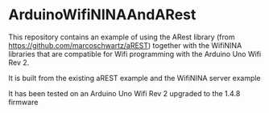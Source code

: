 # ArduinoWifiNINAAndARest

This repository contains an example of using the ARest library (from https://github.com/marcoschwartz/aREST) together with the WifiNINA libraries that are compatible for Wifi programming with the Arduino Uno Wifi Rev 2.

It is built from the existing aREST example and the WifiNINA server example

It has been tested on an Arduino Uno Wifi Rev 2 upgraded to the 1.4.8 firmware
